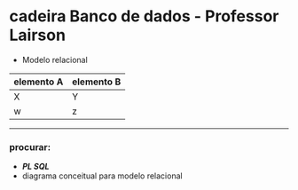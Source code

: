 # cadeira Banco de dados - Professor Lairson

- Modelo relacional

<table>
  <thead>
    <th>elemento A</th>
    <th>elemento B</th>
  </thead>
  <tbody>
    <tr>
      <td>X</td>
      <td>Y</td>
    </tr>
    <tr>
      <td>w</td>
      <td>z</td>
    </tr>
  </tbody>
</table>

---

### procurar:

- ***PL SQL***
- diagrama conceitual para modelo relacional
